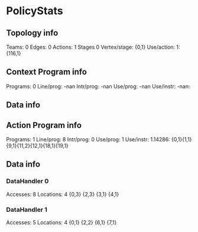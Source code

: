 # PolicyStats
## Topology info
Teams:		0
Edges:		0
Actions:	1
Stages		0
Vertex/stage:	{0,1} 
Use/action:	1: {116,1} 

## Context Program info
Programs:	0
Line/prog:	-nan
Intr/prog:	-nan
Use/prog:	-nan
Use/instr:	-nan: 

## Data info


## Action Program info
Programs:	1
Line/prog:	8
Intr/prog:	0
Use/prog:	1
Use/instr:	1.14286: {0,1}{1,1}{9,1}{11,2}{12,1}{18,1}{19,1}

## Data info

### DataHandler 0
Accesses:	8
Locations:	4
{0,3} {2,3} {3,1} {4,1} 

### DataHandler 1
Accesses:	5
Locations:	4
{0,1} {2,2} {6,1} {7,1} 